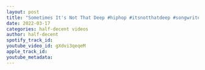 ```yaml
---
layout: post
title: "Sometimes It's Not That Deep #hiphop #itsnotthatdeep #songwriter #freestyle #music #lexluther #funny"
date: 2022-03-17
categories: half-decent videos
author: half-decent
spotify_track_id: 
youtube_video_id: gXdvi3qeqeM
apple_track_id: 
youtube_metadata: 
---
```

